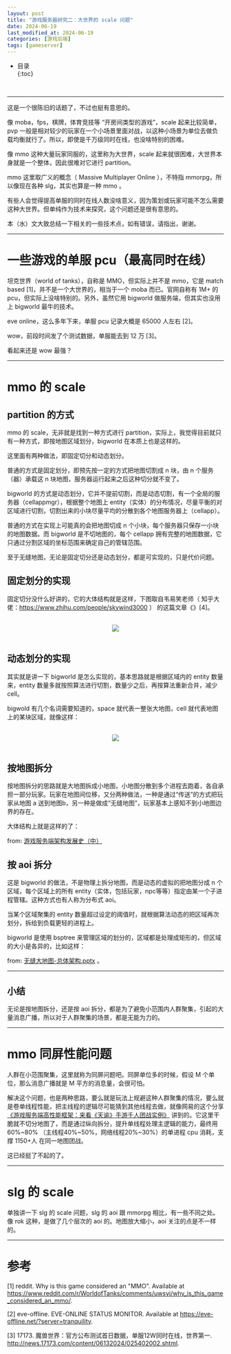 ```yaml
---
layout: post
title: "游戏服务器研究二：大世界的 scale 问题"
date: 2024-06-19
last_modified_at: 2024-06-19
categories: [游戏后端]
tags: [gameserver]
---
```


* 目录  
{:toc}
<br/>

---

这是一个很陈旧的话题了，不过也挺有意思的。   

像 moba，fps，棋牌，体育竞技等 “开房间类型的游戏”，scale 起来比较简单，pvp 一般是相对较少的玩家在一个小场景里面对战，以这种小场景为单位去做负载均衡就行了。所以，即使是千万级同时在线，也没啥特别的困难。          

像 mmo 这种大量玩家同服的，这里称为大世界，scale 起来就很困难，大世界本身就是一个整体，因此很难对它进行 partition。    

mmo 这里取广义的概念（ Massive Multiplayer Online ），不特指 mmorpg，所以像现在各种 slg，其实也算是一种 mmo 。   

有些人会觉得提高单服的同时在线人数没啥意义，因为策划或玩家可能不怎么需要这种大世界。但单纯作为技术来探究，这个问题还是很有意思的。            

本（水）文大致总结一下相关的一些技术点，如有错误，请指出，谢谢。   

---

# 一些游戏的单服 pcu（最高同时在线）

坦克世界（world of tanks），自称是 MMO，但实际上并不是 mmo，它是 match based [1]，并不是一个大世界的，相当于一个 moba 而已。官网自称有 1M+ 的 pcu，但实际上没啥特别的。另外，虽然它用 bigworld 做服务端，但其实也没用上 bigworld 最牛的技术。           

eve online，这么多年下来，单服 pcu 记录大概是 65000 人左右 [2]。     

wow，前段时间发了个测试数据，单服能去到 12 万 [3]。   

看起来还是 wow 最强？   

---

# mmo 的 scale

## partition 的方式

mmo 的 scale，无非就是找到一种方式进行 partition，实际上，我觉得目前就只有一种方式，即按地图区域划分，bigworld 在本质上也是这样的。   

这里面有两种做法，即固定切分和动态划分。  

普通的方式是固定划分，即预先按一定的方式把地图切割成 n 块，由 n 个服务（器）承载这 n 块地图，服务器运行起来之后这种切分就不变了。   

bigworld 的方式是动态划分，它并不提前切割，而是动态切割，有一个全局的服务器（cellappmgr），根据整个地图上 entity（实体）的分布情况，尽量平衡的对区域进行切割，切割出来的小块尽量平均的分散到各个地图服务器上（cellapp）。   

普通的方式在实现上可能真的会把地图切成 n 个小块，每个服务器只保存一小块的地图数据。而 bigworld 是不切地图的，每个 cellapp 拥有完整的地图数据，它只通过分割区域的坐标范围来确定自己的管辖范围。    

至于无缝地图，无论是固定切分还是动态划分，都是可实现的，只是代价问题。   

## 固定划分的实现

固定切分没什么好讲的，它的大体结构就是这样，下图取自韦易笑老师（ 知乎大佬：https://www.zhihu.com/people/skywind3000 ） 的这篇文章《》[4]。 

<br/>
<div align="center">
<img src="https://www.skywind.me/blog/wp-content/uploads/2015/04/image31.png"/>
</div>
<br/>


## 动态划分的实现

其实就是讲一下 bigworld 是怎么实现的，基本思路就是根据区域内的 entity 数量来，entity 数量多就按照算法进行切割，数量少之后，再按算法重新合并，减少 cell。  

bigwold 有几个名词需要知道的，space 就代表一整张大地图，cell 就代表地图上的某块区域，就像这样：  

<br/>
<div align="center">
<img src="https://antsmallant-blog-1251470010.cos.ap-guangzhou.myqcloud.com/media/blog/bigworld-scale-cell-split.png"/>
</div>
<br/>

## 按地图拆分

按地图拆分的思路就是大地图拆成小地图，小地图分散到多个进程去跑着，各自承担一部分玩家。玩家在地图间位移，又分两种做法，一种是通过“传送”的方式把玩家从地图 a 送到地图b，另一种是做成“无缝地图”，玩家基本上感知不到小地图边界的存在。  

大体结构上就是这样的了：  



from: [游戏服务端架构发展史（中）](https://www.skywind.me/blog/archives/1301)

## 按 aoi 拆分

这是 bigworld 的做法，不是物理上拆分地图，而是动态的虚拟的把地图分成 n 个区域，每个区域上的所有 entity（实体，包括玩家，npc等等）指定由某一个子进程管辖。这种方式也有人称为分布式 aoi。  

当某个区域聚集的 entity 数量超过设定的阈值时，就根据算法动态的把区域再次划分，拆给到负载更轻的进程上。  

bigworld 是使用 bsptree 来管理区域的划分的，区域都是处理成矩形的，但区域的大小是各异的，比如这样：  

from: [无缝大地图-总体架构.pptx](https://github.com/yekoufeng/seamless-world/blob/master/无缝大地图-总体架构.pptx) 。   

---

## 小结

无论是按地图拆分，还是按 aoi 拆分，都是为了避免小范围内人群聚集，引起的大量消息广播，所以对于人群聚集的场景，都是无能为力的。 

---

# mmo 同屏性能问题

人群在小范围聚集，这里就称为同屏问题吧。同屏单位多的时候，假设 M 个单位，那么消息广播就是 M 平方的消息量，会很可怕。  

解决这个问题，也是两种思路，要么就是玩法上规避这种人群聚集的情况，要么就是卷单线程性能，把主线程的逻辑尽可能猜到其他线程去做，就像网易的这个分享
 [《游戏服务端高性能框架：来看《天谕》手游千人团战实例》](https://zhuanlan.zhihu.com/p/700231330) 讲到的。它这里干脆就不切分地图了，而是通过纵向拆分，提升单线程处理主逻辑的能力，最终用 60%~80% （主线程40%~50%，网络线程20%~30%）的单进程 cpu 消耗，支撑 1150+人 在同一地图团战。   

 这已经挺了不起的了。  

---

# slg 的 scale

单独讲一下 slg 的 scale 问题，slg 的 aoi 跟 mmorpg 相比，有一些不同之处。像 rok 这种，是做了几个层次的 aoi 的。地图放大缩小，aoi 关注的点是不一样的。  


---

# 参考

[1] reddit. Why is this game considered an "MMO". Available at https://www.reddit.com/r/WorldofTanks/comments/uwsyj/why_is_this_game_considered_an_mmo/.      

[2] eve-offline. EVE-ONLINE STATUS MONITOR. Available at https://eve-offline.net/?server=tranquility.    

[3] 17173. 魔兽世界：官方公布测试首日数据，单服12W同时在线，世界第一. http://news.17173.com/content/06132024/025402002.shtml.    